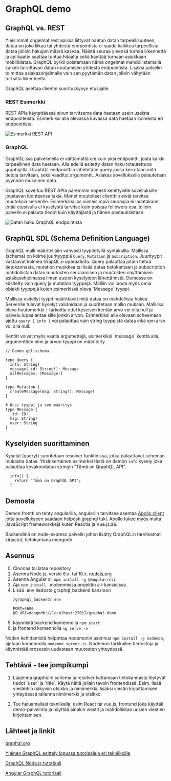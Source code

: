 # GraphQL demo

## GraphQL vs. REST
Yleisimmät ongelmat rest apissa liittyvät haetun datan tarpeellisuuteen, dataa on joko liikaa tai yhdestä endpointista ei saada kaikkea tarpeellista dataa jolloin hakujen määrä kasvaa. Näistä seuraa yleensä turhaa liikennettä ja aplikaatio saattaa tuntua hitaalta sekä käyttää turhaan asiakkaan mobiilidataa. GraphQL pyrkii poistamaan nämä ongelmat mahdollistamalla kaiken tarvittavan datan noutamisen yhdestä endpointista. Lisäksi palvelin toimittaa asiakasohjelmalle vain sen pyytämän datan jolloin vältytään turhalta liikenteeltä.

GraphQL asettaa clientin suorituskyvyn etusijalle.


### REST Esimerkki
REST APIa käytettäessä sivun tarvitsema data haetaan usein useista endpointeista. Esimerkiksi alla olevassa kuvassa data haetaan kolmesta eri endpointista. 

![Esimerkki REST API](https://imgur.com/VIWd5I5.png)

### GraphQL
GraphGL:ssä palvelimella ei välttämättä ole kuin yksi endpointti, josta kaikki tarpeellinen data haetaan. Alla edellä esitetty datan haku toteutettuna graphql:llä. GraphQL endpointtiin lähetetään query jossa kerrotaan mitä tietoja tarvitaan, sekä vaaditut argumentit. Asiakas sovellukselle palautetaan pyynnön mukainen data.

GraphQL soveltuu REST APIa paremmin nopesti kehittyville sovelluksille joustavan luonteensa takia. Monet muutokset clienttiin eivät tarvitse muutoksia serverille. Esimerkiksi jos viimeisimpiä seuraajia ei ladatakaan enää etusivulla ei kyselystä tarvitse kuin poistaa followers osa, jolloin palvelin ei palauta tiedot kuin käyttäjästä ja hänen postauksistaan.  

![Datan haku QraphQL endpointista](https://imgur.com/uY50GHz.png)

## GraphQL SDL (Schema Definition Language)
GraphQL malli määritellään vahvasti tyypitetyllä syntaksilla. Mallissa (schema) on kolme juurityyppiä `Query`, `Mutation` ja `Subcription`. Juurityypit vastaavat kolmea GrapQL:n operaatiota. Query palauttaa jotain tietoa tietokannasta, mutation muokkaa tai lisää dataa tietokantaan ja subscription mahdollistaa datan muutosten seuraamisen ja muutosten näyttämisen asiakasohjelmassa ilman uusien kyselyiden lähettämistä. Demossa on käsitelty vain query ja mutation tyyppejä. Malliin voi luoda myös omia objekti tyyppejä kuten esimerkissä oleva ´Message´ tyyppi.

Mallissa esitellyt tyypit määrittävät mitä dataa on mahdollista hakea. Serverille tulevat kyselyt validoidaan ja suoritetaan mallin mukaan. Mallissa oleva huutomerkki `!` tarkoitta ettei kyseisen kentän arvo voi olla null ja palvelu lupaa antaa sille jonkin arvon.  Esimerkiksi alla olevaan scheemaan ajettu `query { info }` voi palauttaa vain string tyyppistä dataa eikä sen arvo voi olla null. 

Kentät voivat myös vaatia argumettejä, esimerkiksi ´message´ kenttä alla, argumenttien nimi ja arvon tyyppi on määritelty.

```
// Demon gql-schema

type Query {
  info: String!
  message(_id: String!): Message
  allMessages: [Message!]
}

type Mutation {
  createMessage(msg: String!): Message!
}

# Uusi tyyppi ja sen määritys
type Message {
  _id: ID!
  msg: String!
  user: String
}

```

## Kyselyiden suorittaminen
Kyselyt (queryt) suoritetaan resolver funktioissa, jotka palauttavat scheman mukaista dataa. Yksinkertainen esimerkki tästä on demon `info` kysely joka palauttaa kovakoodatun stringin "Tämä on QraphQL API".
```
  info() {
    return 'Tämä on QraphQL API';
  }
```


## Demosta
Demon frontti on tehty angularilla, angulariin tarvitsee asentaa [Apollo client](https://www.apollographql.com/) jotta sovellukseen saadaan helposti graphql tuki. Apollo tukee myös muita JavaScript frameworkkejä kuten Reactia ja Vue.js:ää.

Backendinä on node-express palvelin johon lisätty QraphQL:n tarvitsemat kirjastot, tietokantana mongodb

## Asennus
0. Cloonaa tai lataa repository
1. Asenna Node.js, versio 8.x. tai 10.x. [nodejs.org](nodejs.org)
2. Asenna Angular cli  `npm install -g @angular/cli `
3. Aja `npm install ` molemmissa projektin ali-kansioissa
4. Lisää .env tiedosto graphql_backend kansioon 
    ```
    /graphql_backend/.env

    PORT=4600
    DB_URI=mongodb://localhost:27017/graphql-demo
    ```
5. käynnistä backend komennolla `npm start `
6. ja frontend komennolla `ng serve -o`

Noden kehittämistä helpottaa nodemonin asennus `npm install -g nodemon`, ajetaan komennolla `nodemon server.js`. Nodemon tarkkailee tiedostoja ja käynnistää prosessin uudestaan muutosten yhteydessä.

## Tehtävä - tee jompikumpi
1. Laajenna graphql:n schema ja resolver kattamaan tietokannasta löytyvät tiedot ´user´ ja ´title´. Käytä näitä jollain tavoin frontendissä. Esim. lisää viesteihin näkyviin otsikko ja nimimerkki, lisäksi viestin kirjoittamisen yhteydessä tallenna nimimerkki ja otsikko.

2. Tee haluamallasi tekniikalla, esim React tai vue.js, frontend joka käyttää demo-palvelinta ja näyttää ainakin viestit ja mahdollistaa uusien viestien kirjoittamisen.


## Lähteet ja linkit
[qraphql.org](https://graphql.org/)

[Yleinen GraphQL esittely lopussa tutoriaaleja eri tekniikoille](https://www.howtographql.com/)

[GraphQL Node.js tutoriaali](https://www.howtographql.com/graphql-js/0-introduction/)

[Angular GraphQL tutoriaali](https://medium.com/codingthesmartway-com-blog/apollo-client-for-angular-making-use-of-graphql-8d9a571e020c)
